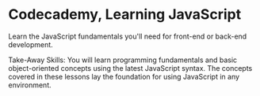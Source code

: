 # Codecademy, Learning JavaScript

Learn the JavaScript fundamentals you'll need for front-end or back-end development.

Take-Away Skills:
You will learn programming fundamentals and basic object-oriented concepts using the latest JavaScript syntax. The concepts covered in these lessons lay the foundation for using JavaScript in any environment.
